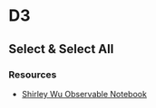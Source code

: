 # D3

## Select & Select All


### Resources
* [Shirley Wu Observable Notebook](https://observablehq.com/@sxywu/introduction-to-svg-and-d3-js)